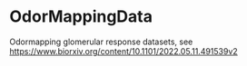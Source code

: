 # OdorMappingData
Odormapping glomerular response datasets, see https://www.biorxiv.org/content/10.1101/2022.05.11.491539v2
